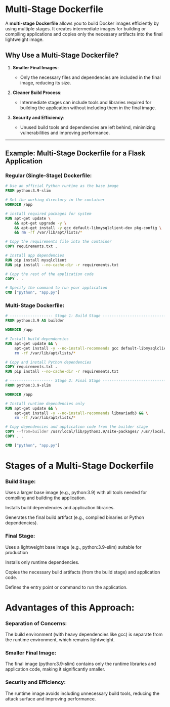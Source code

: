 # Multi-Stage Dockerfile

A **multi-stage Dockerfile** allows you to build Docker images efficiently by using multiple stages. It creates intermediate images for building or compiling applications and copies only the necessary artifacts into the final lightweight image.

## Why Use a Multi-Stage Dockerfile?

1. **Smaller Final Images**: 
   - Only the necessary files and dependencies are included in the final image, reducing its size.

2. **Cleaner Build Process**: 
   - Intermediate stages can include tools and libraries required for building the application without including them in the final image.

3. **Security and Efficiency**:
   - Unused build tools and dependencies are left behind, minimizing vulnerabilities and improving performance.

---

## Example: Multi-Stage Dockerfile for a Flask Application

### Regular (Single-Stage) Dockerfile:
```dockerfile
# Use an official Python runtime as the base image
FROM python:3.9-slim

# Set the working directory in the container
WORKDIR /app

# install required packages for system
RUN apt-get update \
    && apt-get upgrade -y \
    && apt-get install -y gcc default-libmysqlclient-dev pkg-config \
    && rm -rf /var/lib/apt/lists/*

# Copy the requirements file into the container
COPY requirements.txt .

# Install app dependencies
RUN pip install mysqlclient
RUN pip install --no-cache-dir -r requirements.txt

# Copy the rest of the application code
COPY . .

# Specify the command to run your application
CMD ["python", "app.py"]
```

### Multi-Stage Dockerfile:
```dockerfile
# ------------------- Stage 1: Build Stage ------------------------------
FROM python:3.9 AS builder

WORKDIR /app

# Install build dependencies
RUN apt-get update && \
    apt-get install -y --no-install-recommends gcc default-libmysqlclient-dev pkg-config && \
    rm -rf /var/lib/apt/lists/*

# Copy and install Python dependencies
COPY requirements.txt .
RUN pip install --no-cache-dir -r requirements.txt

# ------------------- Stage 2: Final Stage ------------------------------
FROM python:3.9-slim

WORKDIR /app

# Install runtime dependencies only
RUN apt-get update && \
    apt-get install -y --no-install-recommends libmariadb3 && \
    rm -rf /var/lib/apt/lists/*

# Copy dependencies and application code from the builder stage
COPY --from=builder /usr/local/lib/python3.9/site-packages/ /usr/local/lib/python3.9/site-packages/
COPY . .

CMD ["python", "app.py"]

```

# Stages of a Multi-Stage Dockerfile
### Build Stage:

Uses a larger base image (e.g., python:3.9) with all tools needed for compiling and building the application.

Installs build dependencies and application libraries.

Generates the final build artifact (e.g., compiled binaries or Python dependencies).

### Final Stage:

Uses a lightweight base image (e.g., python:3.9-slim) suitable for production

Installs only runtime dependencies.

Copies the necessary build artifacts (from the build stage) and application code.

Defines the entry point or command to run the application.

# Advantages of this Approach:

### Separation of Concerns:
The build environment (with heavy dependencies like gcc) is separate from the runtime environment, which remains lightweight.

### Smaller Final Image:
The final image (python:3.9-slim) contains only the runtime libraries and application code, making it significantly smaller.

### Security and Efficiency:
The runtime image avoids including unnecessary build tools, reducing the attack surface and improving performance.






